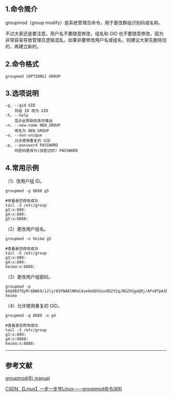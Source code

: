 ## 1.命令简介
groupmod（group modify）是系统管理员命令，用于更改群组识别码或名称。

不过大家还是要注意，用户名不要随意修改，组名和 GID 也不要随意修改，因为非常容易导致管理员逻辑混乱。如果非要修改用户名或组名，则建议大家先删除旧的，再建立新的。

## 2.命令格式
```
groupmod [OPTIONS] GROUP
```

## 3.选项说明
```
-g, --gid GID
	将组 ID 改为 GID
-h, --help
	显示此帮助信息并推出
-n, --new-name NEW_GROUP
	改名为 NEW_GROUP
-o, --non-unique
	允许使用重复的 GID
-p, --password PASSWORD
	将密码更改为(加密过的) PASSWORD
```

## 4.常用示例
（1）改用户组 ID。
```
groupmod -g 8888 g5

#参看是否修改成功
tail -3 /etc/group
g3:x:889:
g4:x:889:
g5:x:8888:
```

（2）更改用户组名。
```
groupmod -n heima g5

#查看是否修改成功
tail -5 /etc/group
g3:x:889:
g4:x:889:
heima:x:8888:
```

（3）更改用户组密码。
```
groupmod -p $6$6B3fQyRr$DWk9/i2ly/8IFNA8lNReCAve6eODSGuvOD2Y2q/NGZXGgaQ9j/APs0TpA3b5nPg2VcuDyHVCz.d8zpeJYJar./ heima
```

（4）允许使用重复的 GID。
```
groupmod -g 8888 -o g4

#查看是否修改成功
tail -3 /etc/group
g3:x:889:
g4:x:8888:
heima:x:8888:
```

---
## 参考文献
[groupmod(8) manual](https://man7.org/linux/man-pages/man8/groupmod.8.html)

[CSDN.【Linux】一步一步学Linux——groupmod命令(89)](https://blog.csdn.net/dengjin20104042056/article/details/98098710)

<Vssue title="groupmod" />